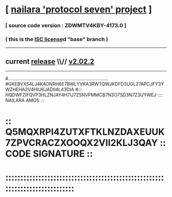 
# [ [nailara 'protocol seven' project](http://nailara.network/) ]

### [ source code version : ZDWMTV4KBY-4173.0 ]

### ( this is the [ISC license](license)d "base" branch )
---
## current [release](https://github.com/nailara-technologies/protocol-7/releases) \\\\// [v2.02.2](https://github.com/nailara-technologies/protocol-7/releases/tag/v2.02.2)
---

#.............................................................................
#GKEBVX54LJ4KAONRH6E7BWLYVKA3RWTQWJKDFD3UGL27APCJFY3YWZHEHA2V4HIU6JADII4L43DIA
#::: HQDWFZIFQVP3HLZNJAY4H7IJ7Z5NVPMMCB7N3O7SD3N7Z3UYWEJ :::: NAILARA AMOS :::
# :: Q5MQXRPI4ZUTXFTKLNZDAXEUUK7ZPVCRACZXOOQX2VII2KLJ3QAY :: CODE SIGNATURE ::
# ::::::::::::::::::::::::::::::::::::::::::::::::::::::::::::::::::::::::::::
